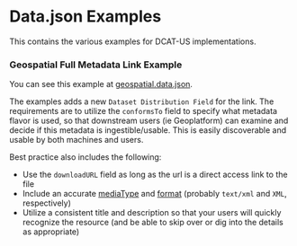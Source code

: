 # Data.json Examples
This contains the various examples for DCAT-US implementations.

### Geospatial Full Metadata Link Example
You can see this example at [geospatial.data.json](./geospatial.data.json).

The examples adds a new `Dataset Distribution Field` for the link. 
The requirements are to utilize the `conformsTo` field to specify what metadata flavor is used, 
so that downstream users (ie Geoplatform) can examine and decide if this metadata is ingestible/usable. 
This is easily discoverable and usable by both machines and users.

Best practice also includes the following:

- Use the `downloadURL` field as long as the url is a direct access link to the file
- Include an accurate [mediaType](https://resources.data.gov/resources/dcat-us/#distribution-mediaType) and [format](https://resources.data.gov/resources/dcat-us/#distribution-format) (probably `text/xml` and `XML`, respectively)
- Utilize a consistent title and description so that your users will quickly recognize the resource (and be able to skip over or dig into the details as appropriate)
